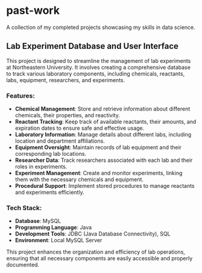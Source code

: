 # past-work
A collection of my completed projects showcasing my skills in data science.

## Lab Experiment Database and User Interface

This project is designed to streamline the management of lab experiments at Northeastern University. It involves creating a comprehensive database to track various laboratory components, including chemicals, reactants, labs, equipment, researchers, and experiments.

### Features:
- **Chemical Management**: Store and retrieve information about different chemicals, their properties, and reactivity.
- **Reactant Tracking**: Keep track of available reactants, their amounts, and expiration dates to ensure safe and effective usage.
- **Laboratory Information**: Manage details about different labs, including location and department affiliations.
- **Equipment Oversight**: Maintain records of lab equipment and their corresponding lab locations.
- **Researcher Data**: Track researchers associated with each lab and their roles in experiments.
- **Experiment Management**: Create and monitor experiments, linking them with the necessary chemicals and equipment.
- **Procedural Support**: Implement stored procedures to manage reactants and experiments efficiently.

### Tech Stack:
- **Database**: MySQL
- **Programming Language**: Java
- **Development Tools**: JDBC (Java Database Connectivity), SQL
- **Environment**: Local MySQL Server

This project enhances the organization and efficiency of lab operations, ensuring that all necessary components are easily accessible and properly documented.
